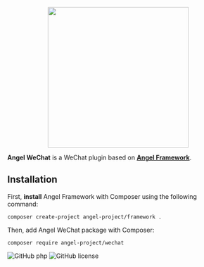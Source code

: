 <p align="center"><img width="320" src="http://www.zuggr.com/file/angel_wechat.jpg"></p>

**Angel WeChat** is a WeChat plugin based on [**Angel Framework**](https://github.com/angel-project/framework).

Installation
-------------
First, **install** Angel Framework with Composer using the following command:
```
composer create-project angel-project/framework .
```

Then, add Angel WeChat package with Composer:
```
composer require angel-project/wechat
```

![GitHub php](https://img.shields.io/packagist/php-v/symfony/symfony.svg)
![GitHub license](https://img.shields.io/cocoapods/l/AFNetworking.svg)
